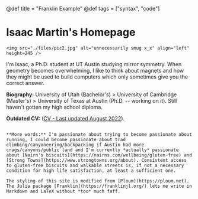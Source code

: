 @def title = "Franklin Example"
@def tags = ["syntax", "code"]

# Isaac Martin's Homepage

~~~
<img src="./files/pic2.jpg" alt="unnecessarily smug x_x" align="left" height=245 />
~~~

I'm Isaac, a Ph.D. student at UT Austin studying mirror symmetry. When geometry becomes overwhelming, I like to think about magnets and how they might be used to build computers which only sometimes give you the correct answer.

**Biography:** University of Utah (Bachelor's) > University of Cambridge (Master's) > University of Texas at Austin (Ph.D. -- working on it). Still haven't gotten my high school diploma.

**Outdated CV:** ([CV - Last updated August 2022](/files/CV.pdf)).

~~~<br>~~~

**More words:** I'm passionate about trying to become passionate about running, I could become passionate about trad climbing/canyoneering/backpacking if Austin had more crags/canyons/public land and I'm currently *actually* passionate about [Nairn's biscuits](https://nairns.com/wellbeing/gluten-free) and [Strong Towns](https://www.strongtowns.org/about). Consistent access to gluten-free biscuits and walkable streets is, if not a necessary condition for high life satisfaction, at least a sufficient one.

The styling of this site is modified from [Ploum](https://ploum.net). The Julia package [Franklin](https://franklinjl.org/) lets me write in Markdown and LaTeX without *too* much faff.
